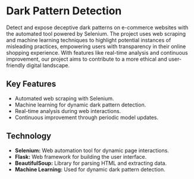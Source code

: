# Dark Pattern Detection

Detect and expose deceptive dark patterns on e-commerce websites with the automated tool powered by Selenium. The project uses web scraping and machine learning techniques to highlight potential instances of misleading practices, empowering users with transparency in their online shopping experience. With features like real-time analysis and continuous improvement, our project aims to contribute to a more ethical and user-friendly digital landscape.

## Key Features
- Automated web scraping with Selenium.
- Machine learning for dynamic dark pattern detection.
- Real-time analysis during web interactions.
- Continuous improvement through periodic model updates.

## Technology
- **Selenium:** Web automation tool for dynamic page interactions.
- **Flask:** Web framework for building the user interface.
- **BeautifulSoup:** Library for parsing HTML and extracting data.
- **Machine Learning:** Used for dynamic dark pattern detection.
